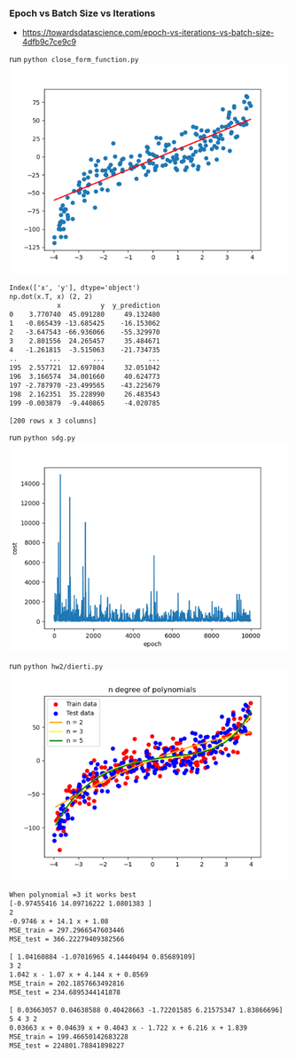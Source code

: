 ### Epoch vs Batch Size vs Iterations

- https://towardsdatascience.com/epoch-vs-iterations-vs-batch-size-4dfb9c7ce9c9

run `python close_form_function.py `
![output](a.png)

```
Index(['x', 'y'], dtype='object')
np.dot(x.T, x) (2, 2)
            x          y  y_prediction
0    3.770740  45.091280     49.132480
1   -0.865439 -13.685425    -16.153062
2   -3.647543 -66.936066    -55.329970
3    2.801556  24.265457     35.484671
4   -1.261815  -3.515063    -21.734735
..        ...        ...           ...
195  2.557721  12.697804     32.051042
196  3.166574  34.001660     40.624773
197 -2.787970 -23.499565    -43.225679
198  2.162351  35.228990     26.483543
199 -0.003879  -9.440865     -4.020785

[200 rows x 3 columns]
```

run `python sdg.py `
![output](b.png)

run `python hw2/dierti.py`
![output](2.png)

```
When polynomial =3 it works best
[-0.97455416 14.09716222 1.0801383 ]
2
-0.9746 x + 14.1 x + 1.08
MSE_train = 297.2966547603446
MSE_test = 366.22279409382566

[ 1.04160884 -1.07016965 4.14440494 0.85689109]
3 2
1.042 x - 1.07 x + 4.144 x + 0.8569
MSE_train = 202.1857663492816
MSE_test = 234.6895344141878

[ 0.03663057 0.04638588 0.40428663 -1.72201585 6.21575347 1.83866696]
5 4 3 2
0.03663 x + 0.04639 x + 0.4043 x - 1.722 x + 6.216 x + 1.839
MSE_train = 199.46650142683228
MSE_test = 224801.78841898227
```
